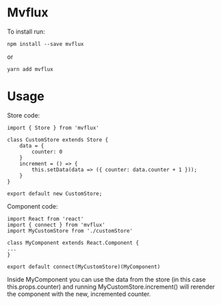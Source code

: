 # Mvflux

To install run:

```
npm install --save mvflux
```

or

```
yarn add mvflux
```

# Usage

Store code:

```
import { Store } from 'mvflux'

class CustomStore extends Store {
	data = {
		counter: 0
	}
	increment = () => {
		this.setData(data => ({ counter: data.counter + 1 }));
	}
}

export default new CustomStore;
```

Component code:

```
import React from 'react'
import { connect } from 'mvflux'
import MyCustomStore from './customStore'

class MyComponent extends React.Component {
...
}

export default connect(MyCustomStore)(MyComponent)
```

Inside MyComponent you can use the data from the store (in this case this.props.counter) and running MyCustomStore.increment() will rerender the component with the new, incremented counter.
